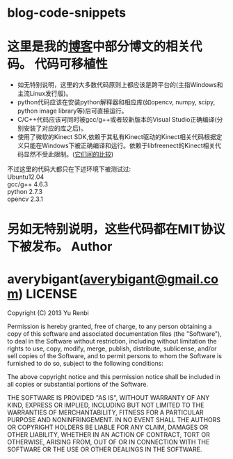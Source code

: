blog-code-snippets
==================
这里是我的[博客](http://pc.shu.edu.cn/averybigant)中部分博文的相关代码。
代码可移植性
============
*   如无特别说明，这里的大多数代码原则上都应该是跨平台的(主指Windows和主流Linux发行版)。<br />
*   python代码应该在安装python解释器和相应库(如opencv, numpy, scipy, python image library等)后可直接运行。<br/>
*   C/C++代码应该可同时被gcc/g++或者较新版本的Visual Studio正确编译(分别安装了对应的库之后)。<br/>
*   使用了微软的Kinect SDK,依赖于其私有Kinect驱动的Kinect相关代码根据定义只能在Windows下被正确编译和运行。依赖于libfreenect的Kinect相关代码显然不受此限制。([它们间的比较](http://stackoverflow.com/questions/7706448/official-kinect-sdk-vs-open-source-alternatives))


不过这里的代码大都只在下述环境下被测试过:<br />
Ubuntu12.04 <br />
gcc/g++ 4.6.3<br />
python 2.7.3<br />
opencv 2.3.1<br />


另如无特别说明，这些代码都在MIT协议下被发布。
Author
======
averybigant(averybigant@gmail.com)
LICENSE
=======
Copyright (C) 2013 Yu Renbi

Permission is hereby granted, free of charge, to any person obtaining a copy of this software and associated documentation files (the "Software"), to deal in the Software without restriction, including without limitation the rights to use, copy, modify, merge, publish, distribute, sublicense, and/or sell copies of the Software, and to permit persons to whom the Software is furnished to do so, subject to the following conditions:

The above copyright notice and this permission notice shall be included in all copies or substantial portions of the Software.

THE SOFTWARE IS PROVIDED "AS IS", WITHOUT WARRANTY OF ANY KIND, EXPRESS OR IMPLIED, INCLUDING BUT NOT LIMITED TO THE WARRANTIES OF MERCHANTABILITY, FITNESS FOR A PARTICULAR PURPOSE AND NONINFRINGEMENT. IN NO EVENT SHALL THE AUTHORS OR COPYRIGHT HOLDERS BE LIABLE FOR ANY CLAIM, DAMAGES OR OTHER LIABILITY, WHETHER IN AN ACTION OF CONTRACT, TORT OR OTHERWISE, ARISING FROM, OUT OF OR IN CONNECTION WITH THE SOFTWARE OR THE USE OR OTHER DEALINGS IN THE SOFTWARE.

